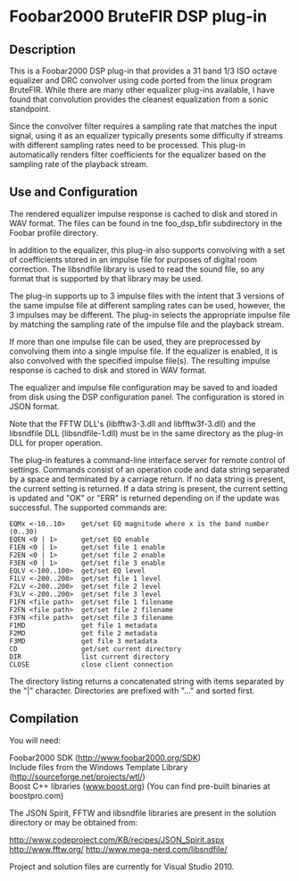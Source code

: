 Foobar2000 BruteFIR DSP plug-in
===============================

Description
-----------

This is a Foobar2000 DSP plug-in that provides a 31 band
1/3 ISO octave equalizer and DRC convolver using code ported 
from the linux program BruteFIR.  While there are many other 
equalizer plug-ins available, I have found that convolution 
provides the cleanest equalization from a sonic standpoint.  

Since the convolver filter requires a sampling rate that matches 
the input signal, using it as an equalizer typically presents 
some difficulty if streams with different sampling rates need 
to be processed.  This plug-in automatically renders filter 
coefficients for the equalizer based on the sampling rate of
the playback stream.


Use and Configuration
---------------------

The rendered equalizer impulse response is cached to disk and 
stored in WAV format.  The files can be found in tne foo_dsp_bfir 
subdirectory in the Foobar profile directory.

In addition to the equalizer, this plug-in also supports convolving 
with a set of coefficients stored in an impulse file for purposes 
of digital room correction.  The libsndfile library is used to 
read the sound file, so any format that is supported by that 
library may be used.  

The plug-in supports up to 3 impulse files with the intent that 
3 versions of the same impulse file at different sampling rates 
can be used, however, the 3 impulses may be different.  The
plug-in selects the appropriate impulse file by matching the 
sampling rate of the impulse file and the playback stream.  

If more than one impulse file can be used, they are preprocessed 
by convolving them into a single impulse file.  If the equalizer
is enabled, it is also convolved with the specified impulse 
file(s).  The resulting impulse response is cached to disk
and stored in WAV format.

The equalizer and impulse file configuration may be saved to
and loaded from disk using the DSP configuration panel.  The
configuration is stored in JSON format.

Note that the FFTW DLL's (libfftw3-3.dll and libfftw3f-3.dll) 
and the libsndfile DLL (libsndfile-1.dll) must be in the same 
directory as the plug-in DLL for proper operation.

The plug-in features a command-line interface server for
remote control of settings.  Commands consist of an
operation code and data string separated by a space
and terminated by a carriage return.  If no data string 
is present, the current setting is returned.  If a data 
string is present, the current setting is updated and 
"OK" or "ERR" is returned depending on if the update was 
successful.  The supported commands are:

    EQMx <-10..10>    get/set EQ magnitude where x is the band number (0..30)  
    EQEN <0 | 1>      get/set EQ enable  
    F1EN <0 | 1>      get/set file 1 enable  
    F2EN <0 | 1>      get/set file 2 enable  
    F3EN <0 | 1>      get/set file 3 enable  
    EQLV <-100..100>  get/set EQ level  
    F1LV <-200..200>  get/set file 1 level  
    F2LV <-200..200>  get/set file 2 level  
    F3LV <-200..200>  get/set file 3 level  
    F1FN <file path>  get/set file 1 filename  
    F2FN <file path>  get/set file 2 filename  
    F3FN <file path>  get/set file 3 filename  
    F1MD              get file 1 metadata
    F2MD              get file 2 metadata
    F3MD              get file 3 metadata
    CD                get/set current directory
    DIR               list current directory
    CLOSE             close client connection  

The directory listing returns a concatenated string with items
separated by the "|" character.  Directories are prefixed with
"..." and sorted first.


Compilation
-----------

You will need:

Foobar2000 SDK (http://www.foobar2000.org/SDK)  
Include files from the Windows Template Library (http://sourceforge.net/projects/wtl/)  
Boost C++ libraries (www.boost.org) (You can find pre-built binaries at boostpro.com)  

The JSON Spirit, FFTW and libsndfile libraries are present in the solution
directory or may be obtained from:

http://www.codeproject.com/KB/recipes/JSON_Spirit.aspx
http://www.fftw.org/
http://www.mega-nerd.com/libsndfile/

Project and solution files are currently for Visual Studio 2010.
